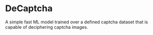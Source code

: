 # DeCaptcha
A simple fast ML model trained over a defined captcha dataset that is capable of deciphering captcha images.
